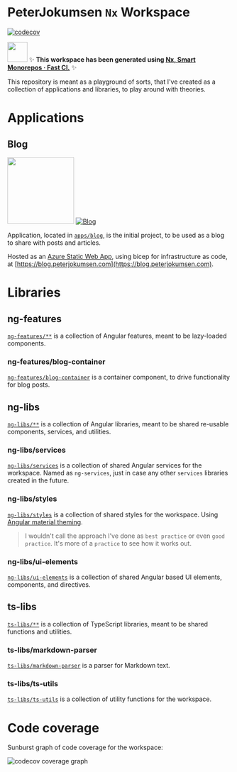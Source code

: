 # PeterJokumsen `Nx` Workspace

[![codecov](https://codecov.io/gh/peterjokumsen/peterjokumsen-nx-workspace/graph/badge.svg?token=0QX0KNI1R4)](https://codecov.io/gh/peterjokumsen/peterjokumsen-nx-workspace)

<a alt="Nx logo" href="https://nx.dev" target="_blank" rel="noreferrer"><img src="https://raw.githubusercontent.com/nrwl/nx/master/images/nx-logo.png" width="45"></a> ✨ **This workspace has been generated using [Nx, Smart Monorepos · Fast CI.](https://nx.dev)** ✨

This repository is meant as a playground of sorts, that I've created as a collection of applications and libraries, to play around with theories.

# Applications

## Blog

<a alt="Peter Jokumsen Blog" href="https://blog.peterjokumsen.com" target="_blank" rel="noreferrer"><img src="https://blog.peterjokumsen.com/assets/logo-150.webp" width="150"></a> [![Blog](https://github.com/peterjokumsen/peterjokumsen-nx-workspace/actions/workflows/blog-build-deploy.yml/badge.svg?branch=main)](https://github.com/peterjokumsen/peterjokumsen-nx-workspace/actions/workflows/blog-build-deploy.yml)

Application, located in [`apps/blog`](./apps/blog), is the initial project, to be used as a blog to share with posts and articles.

Hosted as an [Azure Static Web App](https://docs.microsoft.com/en-us/azure/static-web-apps/overview), using bicep for infrastructure as code, at [https://blog.peterjokumsen.com](https://blog.peterjokumsen.com).

# Libraries

## ng-features

[`ng-features/**`](./ng-features/README.md) is a collection of Angular features, meant to be lazy-loaded components.

### ng-features/blog-container

[`ng-features/blog-container`](./ng-features/blog-container/README.md) is a container component, to drive functionality for blog posts.

## ng-libs

[`ng-libs/**`](./ng-libs/README.md) is a collection of Angular libraries, meant to be shared re-usable components, services, and utilities.

### ng-libs/services

[`ng-libs/services`](./ng-libs/services/README.md) is a collection of shared Angular services for the workspace. Named as `ng-services`, just in case any other `services` libraries created in the future.

### ng-libs/styles

[`ng-libs/styles`](./ng-libs/styles/README.md) is a collection of shared styles for the workspace. Using [Angular material theming](https://v17.material.angular.io/guide/theming).

> I wouldn't call the approach I've done as `best practice` or even `good practice`. It's more of a `practice` to see how it works out.

### ng-libs/ui-elements

[`ng-libs/ui-elements`](./ng-libs/ui-elements/README.md) is a collection of shared Angular based UI elements, components, and directives.

## ts-libs

[`ts-libs/**`](./ts-libs/README.md) is a collection of TypeScript libraries, meant to be shared functions and utilities.

### ts-libs/markdown-parser

[`ts-libs/markdown-parser`](./ts-libs/markdown-parser/README.md) is a parser for Markdown text.

### ts-libs/ts-utils

[`ts-libs/ts-utils`](./ts-libs/ts-utils/README.md) is a collection of utility functions for the workspace.

# Code coverage

Sunburst graph of code coverage for the workspace:

![codecov coverage graph](https://codecov.io/gh/peterjokumsen/peterjokumsen-nx-workspace/graphs/sunburst.svg?token=0QX0KNI1R4)
